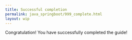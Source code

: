 ```yaml
---
title: Successful completion
permalink: java_springboot/999_complete.html
layout: wip
---
```


Congratulation! You have successfully completed the guide!